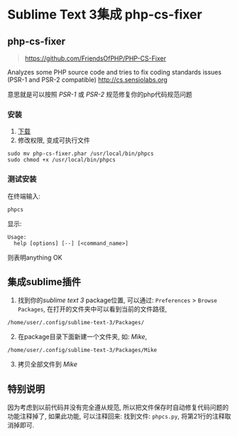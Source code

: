 # Sublime Text 3集成 php-cs-fixer

## php-cs-fixer
> https://github.com/FriendsOfPHP/PHP-CS-Fixer

Analyzes some PHP source code and tries to fix coding standards issues (PSR-1 and PSR-2 compatible) http://cs.sensiolabs.org

意思就是可以按照 *PSR-1* 或 *PSR-2* 规范修复你的php代码规范问题

### 安装
1. [下载](http://get.sensiolabs.org/php-cs-fixer.phar)
2. 修改权限, 变成可执行文件

```
sudo mv php-cs-fixer.phar /usr/local/bin/phpcs
sudo chmod +x /usr/local/bin/phpcs
```

### 测试安装

在终端输入:

```
phpcs
```

显示:
```
Usage:
  help [options] [--] [<command_name>]
```

则表明anything OK

## 集成sublime插件

1. 找到你的*sublime text 3* package位置, 可以通过:
`Preferences` > `Browse Packages`, 在打开的文件夹中可以看到当前的文件路径,

```
/home/user/.config/sublime-text-3/Packages/
```

2. 在package目录下面新建一个文件夹, 如: *Mike*,
```
/home/user/.config/sublime-text-3/Packages/Mike
```

3. 拷贝全部文件到 *Mike*

## 特别说明

因为考虑到以前代码并没有完全遵从规范, 所以把文件保存时自动修复代码问题的功能注释掉了, 如果此功能, 可以注释回来:
找到文件: `phpcs.py`, 将第21行的注释取消掉即可.
